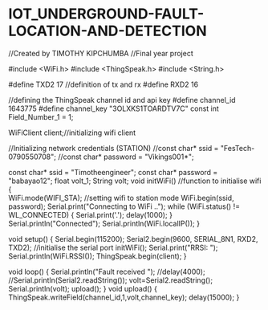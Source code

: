 # IOT_UNDERGROUND-FAULT-LOCATION-AND-DETECTION
//Created by TIMOTHY KIPCHUMBA
//Final year project

#include <WiFi.h>
#include <ThingSpeak.h>
#include <String.h>

#define TXD2 17 //definition of tx and rx
#define RXD2 16

//defining the ThingSpeak channel id and api key
#define channel_id 1643775
#define channel_key "3OLXKS1TOARDTV7C"
const int Field_Number_1 = 1;

WiFiClient client;//initializing wifi client

//Initializing network credentials (STATION)
//const char* ssid = "FesTech-0790550708";
//const char* password = "Vikings001*";

const char* ssid = "Timotheengineer";
const char* password = "babayao12";
float volt_1;
String volt;
void initWiFi()  //function to initialise wifi
{      
  WiFi.mode(WIFI_STA); //setting wifi to station mode
  WiFi.begin(ssid, password);
  Serial.print("Connecting to WiFi ..");
  while (WiFi.status() != WL_CONNECTED) 
  {
    Serial.print('.');
    delay(1000);
  }
  Serial.println("Connected");
  Serial.println(WiFi.localIP());
}

void setup() 
{
  Serial.begin(115200);
  Serial2.begin(9600, SERIAL_8N1, RXD2, TXD2); //initialise the serial port
  initWiFi();
  Serial.print("RRSI: ");
  Serial.println(WiFi.RSSI());
  ThingSpeak.begin(client);
}

void loop() 
{
  Serial.println("Fault received ");
  //delay(4000);
  //Serial.println(Serial2.readString());
  volt=Serial2.readString();
  Serial.println(volt);
   upload();
}
void upload()
{
  ThingSpeak.writeField(channel_id,1,volt,channel_key);
   delay(15000);
  }
